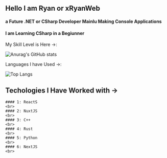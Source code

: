 
## Hello I am Ryan or xRyanWeb  
#### a Future .NET or CSharp Developer Mainlu Making Console Applications
#### I am Learning CSharp in a Begiunner

My Skill Level is Here ->:


![Anurag's GitHub stats](https://github-readme-stats.vercel.app/api?username=xRyanWeb&show_icons=true&theme=transparent)

Languages I have Used ->:

![Top Langs](https://github-readme-stats.vercel.app/api/top-langs/?username=xRyanWeb&hide_progress=trueb&show_icons=true&theme=transparent)

Techologies I Have Worked with ->
-----------------------------------------------------------

    #### 1: ReactS
    <br>
    #### 2: NuxtJS
    <br>
    #### 3: C++
    <br>
    #### 4: Rust
    <br>
    #### 5: Python
    <br>
    #### 6: NextJS
    <br>
